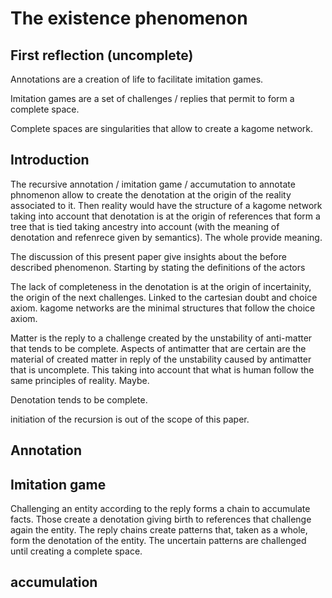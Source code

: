 # The existence phenomenon

## First reflection (uncomplete)

Annotations are a creation of life to facilitate imitation games.

Imitation games are a set of challenges / replies that permit to form a complete space.

Complete spaces are singularities that allow to create a kagome network.

## Introduction

The recursive annotation / imitation game / accumutation to annotate phnomenon allow to create the denotation at the origin of the reality associated to it. Then reality would have the structure of a kagome network taking into account that denotation is at the origin of references that form a tree that is tied taking ancestry into account (with the meaning of denotation and refenrece given by semantics). The whole provide meaning.

The discussion of this present paper give insights about the before described phenomenon. Starting by stating the definitions of the actors

The lack of completeness in the denotation is at the origin of incertainity, the origin of the next challenges. Linked to the cartesian doubt and choice axiom. kagome networks are the minimal structures that follow the choice axiom.

Matter is the reply to a challenge created by the unstability of anti-matter that tends to be complete. Aspects of antimatter that are certain are the material of created matter in reply of the unstability caused by antimatter that is uncomplete. This taking into account that what is human follow the same principles of reality. Maybe.

Denotation tends to be complete.

initiation of the recursion is out of the scope of this paper.

## Annotation

## Imitation game

Challenging an entity according to the reply forms a chain to accumulate facts. Those create a denotation giving birth to references that challenge again the entity. The reply chains create patterns that, taken as a whole, form the denotation of the entity. The uncertain patterns are challenged until creating a complete space.

## accumulation


